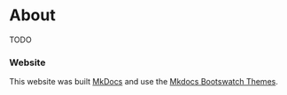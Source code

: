 # About

TODO 

### Website

This website was built [MkDocs](http://www.mkdocs.org) and use the [Mkdocs Bootswatch Themes](http://mkdocs.github.io/mkdocs-bootswatch/).
